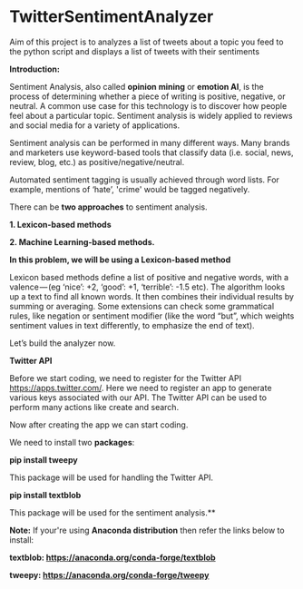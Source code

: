 # TwitterSentimentAnalyzer
Aim of this project is to analyzes a list of tweets about a topic you feed to the python script and displays a list of tweets with their sentiments 

**Introduction:**

Sentiment Analysis, also called **opinion mining** or **emotion AI**, is the process of determining whether a piece of writing is positive, negative, or neutral. A common use case for this technology is to discover how people feel about a particular topic. Sentiment analysis is widely applied to reviews and social media for a variety of applications.

Sentiment analysis can be performed in many different ways. Many brands and marketers use keyword-based tools that classify data (i.e. social, news, review, blog, etc.) as positive/negative/neutral.

Automated sentiment tagging is usually achieved through word lists. For example, mentions of ‘hate’, 'crime' would be tagged negatively.

There can be **two approaches** to sentiment analysis.

**1. Lexicon-based methods**

**2. Machine Learning-based methods.**

**In this problem, we will be using a Lexicon-based method**

Lexicon based methods define a list of positive and negative words, with a valence — (eg ‘nice’: +2, ‘good’: +1, ‘terrible’: -1.5 etc). The algorithm looks up a text to find all known words. It then combines their individual results by summing or averaging. Some extensions can check some grammatical rules, like negation or sentiment modifier (like the word “but”, which weights sentiment values in text differently, to emphasize the end of text).

Let’s build the analyzer now.

**Twitter API**

Before we start coding, we need to register for the Twitter API https://apps.twitter.com/. Here we need to register an app to generate various keys associated with our API. The Twitter API can be used to perform many actions like create and search.

Now after creating the app we can start coding.

We need to install two **packages**:

**pip install tweepy**

This package will be used for handling the Twitter API.

**pip install textblob**

This package will be used for the sentiment analysis.**

**Note:** If your're using **Anaconda distribution** then refer the links below to install:

**textblob: https://anaconda.org/conda-forge/textblob**

**tweepy: https://anaconda.org/conda-forge/tweepy**
